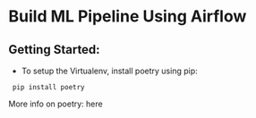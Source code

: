 # Build ML Pipeline Using Airflow

## Getting Started:

* To setup the Virtualenv, install poetry using pip:

``` pip install poetry```

More info on poetry: here
